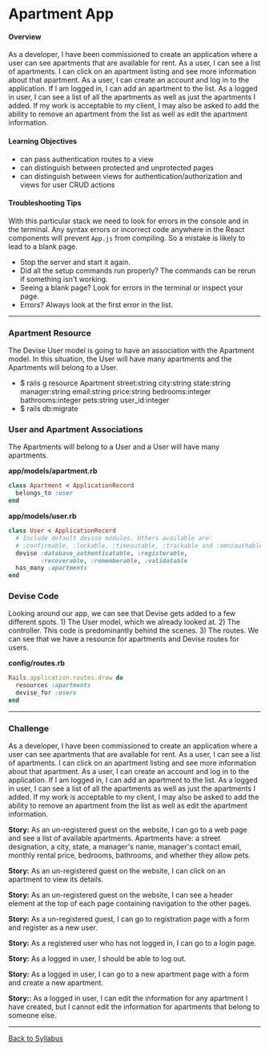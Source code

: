 # Apartment App

#### Overview
As a developer, I have been commissioned to create an application where a user can see apartments that are available for rent. As a user, I can see a list of apartments. I can click on an apartment listing and see more information about that apartment. As a user, I can create an account and log in to the application. If I am logged in, I can add an apartment to the list. As a logged in user, I can see a list of all the apartments as well as just the apartments I added. If my work is acceptable to my client, I may also be asked to add the ability to remove an apartment from the list as well as edit the apartment information.

#### Learning Objectives
- can pass authentication routes to a view
- can distinguish between protected and unprotected pages
- can distinguish between views for authentication/authorization and views for user CRUD actions

#### Troubleshooting Tips
With this particular stack we need to look for errors in the console and in the terminal. Any syntax errors or incorrect code anywhere in the React components will prevent `App.js` from compiling. So a mistake is likely to lead to a blank page.

- Stop the server and start it again.
- Did all the setup commands run properly? The commands can be rerun if something isn't working.
- Seeing a blank page? Look for errors in the terminal or inspect your page.
- Errors? Always look at the first error in the list.

---

### Apartment Resource
The Devise User model is going to have an association with the Apartment model. In this situation, the User will have many apartments and the Apartments will belong to a User.

- $ rails g resource Apartment street:string city:string state:string manager:string email:string price:string bedrooms:integer bathrooms:integer pets:string user_id:integer
- $ rails db:migrate


### User and Apartment Associations
The Apartments will belong to a User and a User will have many apartments.

**app/models/apartment.rb**
```ruby
class Apartment < ApplicationRecord
  belongs_to :user
end
```

**app/models/user.rb**
```ruby
class User < ApplicationRecord
  # Include default devise modules. Others available are:
  # :confirmable, :lockable, :timeoutable, :trackable and :omniauthable
  devise :database_authenticatable, :registerable,
         :recoverable, :rememberable, :validatable
  has_many :apartments
end
```

### Devise Code
Looking around our app, we can see that Devise gets added to a few different spots. 1) The User model, which we already looked at. 2) The controller. This code is predominantly behind the scenes. 3) The routes. We can see that we have a resource for apartments and Devise routes for users.

**config/routes.rb**
```ruby
Rails.application.routes.draw do
  resources :apartments
  devise_for :users
end
```

---

### Challenge

As a developer, I have been commissioned to create an application where a user can see apartments that are available for rent. As a user, I can see a list of apartments. I can click on an apartment listing and see more information about that apartment. As a user, I can create an account and log in to the application. If I am logged in, I can add an apartment to the list. As a logged in user, I can see a list of all the apartments as well as just the apartments I added. If my work is acceptable to my client, I may also be asked to add the ability to remove an apartment from the list as well as edit the apartment information.

**Story:** As an un-registered guest on the website, I can go to a web page and see a list of available apartments. Apartments have: a street designation, a city, state, a manager's name, manager's contact email, monthly rental price, bedrooms, bathrooms, and whether they allow pets.

**Story:** As an un-registered guest on the website, I can click on an apartment to view its details.

**Story:** As an un-registered guest on the website, I can see a header element at the top of each page containing navigation to the other pages.

**Story:** As a un-registered guest, I can go to registration page with a form and register as a new user.

**Story:** As a registered user who has not logged in, I can go to a login page.

**Story:** As a logged in user, I should be able to log out.

**Story:** As a logged in user, I can go to a new apartment page with a form and create a new apartment.

**Story:**: As a logged in user, I can edit the information for any apartment I have created, but I cannot edit the information for apartments that belong to someone else.

---
[Back to Syllabus](../README.md#unit-nine-react-in-rails-and-authentication)
